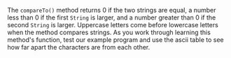 The `compareTo()` method returns 0 if the two strings are equal, a number less than 0 if the first `String` is larger, and a number greater than 0 if the second `String` is larger. Uppercase letters come before lowercase letters when the method compares strings. As you work through learning this method's function, test our example program and use the ascii table to see how far apart the characters are from each other.

